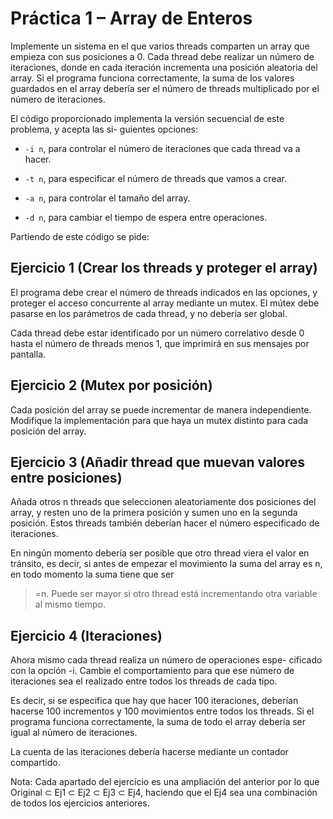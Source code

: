 # Práctica 1 – Array de Enteros


Implemente un sistema en el que varios threads comparten un array que empieza con sus
posiciones a 0. Cada thread debe realizar un número de iteraciones, donde en cada iteración
incrementa una posición aleatoria del array. Si el programa funciona correctamente, la suma de
los valores guardados en el array debería ser el número de threads multiplicado por el número de
iteraciones.

El código proporcionado implementa la versión secuencial de este problema, y acepta las si-
guientes opciones:

- `-i n`, para controlar el número de iteraciones que cada thread va a hacer.

- `-t n`, para especificar el número de threads que vamos a crear.

- `-a n`, para controlar el tamaño del array.

- `-d n`, para cambiar el tiempo de espera entre operaciones.

Partiendo de este código se pide:

## Ejercicio 1 (Crear los threads y proteger el array)

El programa debe crear el número de threads indicados en las opciones, y proteger el acceso
concurrente al array mediante un mutex. El mútex debe pasarse en los parámetros de cada thread,
y no debería ser global.

Cada thread debe estar identificado por un número correlativo desde 0 hasta el número de
threads menos 1, que imprimirá en sus mensajes por pantalla.

## Ejercicio 2 (Mutex por posición)

Cada posición del array se puede incrementar de manera independiente.
Modifique la implementación para que haya un mutex distinto para cada posición
del array.

## Ejercicio 3 (Añadir thread que muevan valores entre posiciones)

Añada otros n threads que seleccionen aleatoriamente dos posiciones del array, y resten uno
de la primera posición y sumen uno en la segunda posición. Estos threads también deberían hacer
el número especificado de iteraciones.

En ningún momento debería ser posible que otro thread viera el valor en tránsito, es decir, si
antes de empezar el movimiento la suma del array es n, en todo momento la suma tiene que ser
>=n. Puede ser mayor si otro thread está incrementando otra variable al mismo tiempo.

## Ejercicio 4 (Iteraciones)

Ahora mismo cada thread realiza un número de operaciones espe-
cificado con la opción -i. Cambie el comportamiento para que ese número de iteraciones sea el
realizado entre todos los threads de cada tipo.

Es decir, si se especifica que hay que hacer 100 iteraciones, deberían hacerse 100 incrementos y
100 movimientos entre todos los threads. Si el programa funciona correctamente, la suma de todo
el array debería ser igual al número de iteraciones.

La cuenta de las iteraciones debería hacerse mediante un contador compartido.

Nota: Cada apartado del ejercicio es una ampliación del anterior por lo que 
Original ⊂ Ej1 ⊂ Ej2 ⊂ Ej3 ⊂ Ej4, haciendo que el Ej4 sea una combinación de
todos los ejercicios anteriores.
